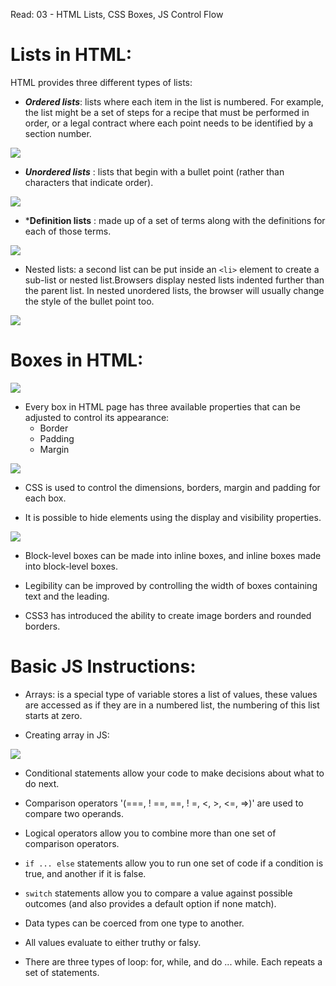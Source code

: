 Read: 03 - HTML Lists, CSS Boxes, JS Control Flow

# Lists in HTML:

HTML provides three different types of lists:

+ ***Ordered lists***: lists where each item in the list is numbered. For example, the list might be a set of steps for a recipe that must be performed in order, or a legal contract where each point needs to be identified by a section number.

![](https://i.pinimg.com/originals/39/78/02/397802189e1f64e9dbb158425010c264.jpg)  

+ ***Unordered lists*** : lists that begin with a bullet point (rather than characters that indicate order).

![](https://i0.wp.com/www.tutorialbrain.com/wp-content/uploads/2019/01/Unordered-List.jpg?fit=474%2C397&ssl=1)

+ ***Definition lists** : made up of a set of terms along with the definitions for each of those terms.

![](https://slideplayer.com/slide/1607202/5/images/5/Definition+Lists+in+HTML.jpg)


+ Nested lists: a second list can be put inside an `<li>` element to create a sub-list or nested list.Browsers display nested lists
indented further than the parent list. In nested unordered lists, the browser will usually change the style of the bullet point too.

![](https://i.stack.imgur.com/bjuI6.png) 

# Boxes in HTML:

![](https://stuyhsdesign.files.wordpress.com/2016/05/yoko-html5.png?w=656)

+ Every box in HTML page has three available properties that can be adjusted to control its appearance:
  - Border
  - Padding
  - Margin

![](https://res.cloudinary.com/practicaldev/image/fetch/s--Epou9WnH--/c_limit%2Cf_auto%2Cfl_progressive%2Cq_auto%2Cw_880/https://cdn-images-1.medium.com/max/682/1%2ARZy75Vjf8bETwl73-4iZPQ.png)

+ CSS is used to control the dimensions, borders, margin and padding for each box.

+ It is possible to hide elements using the display and visibility properties.

![](https://media.geeksforgeeks.org/wp-content/uploads/20191120155028/nonehidden.gif)

+ Block-level boxes can be made into inline boxes, and inline boxes made into block-level boxes.

+ Legibility can be improved by controlling the width of boxes containing text and the leading.

+ CSS3 has introduced the ability to create image borders and rounded borders.

# Basic JS Instructions:

+ Arrays: is a special type of variable stores a list of values, these values are accessed as if they are in a numbered list, the
numbering of this list starts at zero. 

+ Creating array in JS:

![](https://data-flair.training/blogs/wp-content/uploads/sites/2/2019/08/how-to-create-JavaScript-array.jpg)

+ Conditional statements allow your code to make decisions about what to do next.

+ Comparison operators '(===, ! ==, ==, ! =, <, >, <=, =>)' are used to compare two operands.

+ Logical operators allow you to combine more than one set of comparison operators.

+ `if ... else` statements allow you to run one set of code if a condition is true, and another if it is false.

+ `switch` statements allow you to compare a value against possible outcomes (and also provides a default option if none match).

+ Data types can be coerced from one type to another.

+ All values evaluate to either truthy or falsy.

+ There are three types of loop: for, while, and do ... while. Each repeats a set of statements.



